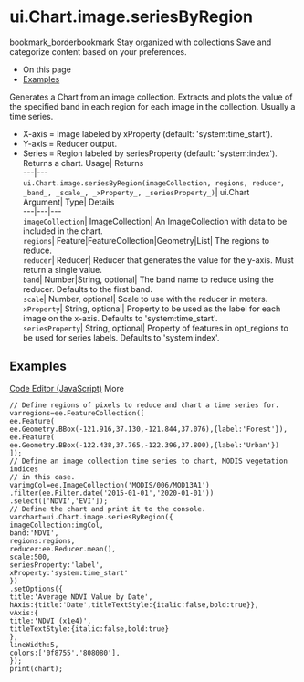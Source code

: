  
#  ui.Chart.image.seriesByRegion 
bookmark_borderbookmark Stay organized with collections  Save and categorize content based on your preferences.
  * On this page
  * [Examples](https://developers.google.com/earth-engine/apidocs/ui-chart-image-seriesbyregion#examples)


Generates a Chart from an image collection. Extracts and plots the value of the specified band in each region for each image in the collection. Usually a time series. 
- X-axis = Image labeled by xProperty (default: 'system:time_start').
- Y-axis = Reducer output.
- Series = Region labeled by seriesProperty (default: 'system:index').
Returns a chart.
Usage| Returns  
---|---  
`ui.Chart.image.seriesByRegion(imageCollection, regions, reducer,  _band_, _scale_, _xProperty_, _seriesProperty_)`| ui.Chart  
Argument| Type| Details  
---|---|---  
`imageCollection`| ImageCollection| An ImageCollection with data to be included in the chart.  
`regions`| Feature|FeatureCollection|Geometry|List| The regions to reduce.  
`reducer`| Reducer| Reducer that generates the value for the y-axis. Must return a single value.  
`band`| Number|String, optional| The band name to reduce using the reducer. Defaults to the first band.  
`scale`| Number, optional| Scale to use with the reducer in meters.  
`xProperty`| String, optional| Property to be used as the label for each image on the x-axis. Defaults to 'system:time_start'.  
`seriesProperty`| String, optional| Property of features in opt_regions to be used for series labels. Defaults to 'system:index'.  
## Examples
[Code Editor (JavaScript)](https://developers.google.com/earth-engine/apidocs/ui-chart-image-seriesbyregion#code-editor-javascript-sample) More
```
// Define regions of pixels to reduce and chart a time series for.
varregions=ee.FeatureCollection([
ee.Feature(
ee.Geometry.BBox(-121.916,37.130,-121.844,37.076),{label:'Forest'}),
ee.Feature(
ee.Geometry.BBox(-122.438,37.765,-122.396,37.800),{label:'Urban'})
]);
// Define an image collection time series to chart, MODIS vegetation indices
// in this case.
varimgCol=ee.ImageCollection('MODIS/006/MOD13A1')
.filter(ee.Filter.date('2015-01-01','2020-01-01'))
.select(['NDVI','EVI']);
// Define the chart and print it to the console.
varchart=ui.Chart.image.seriesByRegion({
imageCollection:imgCol,
band:'NDVI',
regions:regions,
reducer:ee.Reducer.mean(),
scale:500,
seriesProperty:'label',
xProperty:'system:time_start'
})
.setOptions({
title:'Average NDVI Value by Date',
hAxis:{title:'Date',titleTextStyle:{italic:false,bold:true}},
vAxis:{
title:'NDVI (x1e4)',
titleTextStyle:{italic:false,bold:true}
},
lineWidth:5,
colors:['0f8755','808080'],
});
print(chart);
```

